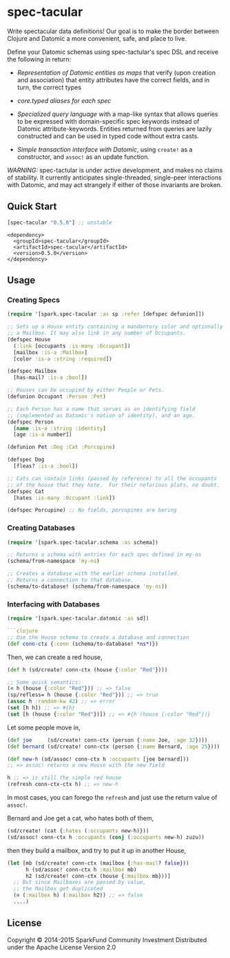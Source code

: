 # spec-tacular

Write spectacular data definitions!  Our goal is to make the border
between Clojure and Datomic a more convenient, safe, and place to live.

Define your Datomic schemas using spec-tactular's spec DSL and receive
the following in return:

* *Representation of Datomic entities as maps* that verify (upon
   creation and association) that entity attributes have the correct
   fields, and in turn, the correct types
   
* *core.typed aliases for each spec*

* *Specialized query language* with a map-like syntax that allows
   queries to be expressed with domain-specific spec keywords instead
   of Datomic attribute-keywords.  Entities returned from queries are
   lazily constructed and can be used in typed code without extra
   casts.

* *Simple transaction interface with Datomic*, using `create!` as a
   constructor, and `assoc!` as an update function.

*WARNING:* spec-tactular is under active development, and makes no
 claims of stability.  It currently anticipates single-threaded,
 single-peer interactions with Datomic, and may act strangely if
 either of those invariants are broken.

## Quick Start

```clojure
[spec-tacular "0.5.0"] ;; unstable
```

```maven
<dependency>
  <groupId>spec-tacular</groupId>
  <artifactId>spec-tacular</artifactId>
  <version>0.5.0</version>
</dependency>
```

## Usage

### Creating Specs

```clojure
(require '[spark.spec-tacular :as sp :refer [defspec defunion]])

;; Sets up a House entity containing a mandantory color and optionally
;; a Mailbox. It may also link in any number of Occupants.
(defspec House
  (:link [occupants :is-many :Occupant])
  [mailbox :is-a :Mailbox]               
  [color :is-a :string :required])       

(defspec Mailbox
  [has-mail? :is-a :bool])

;; Houses can be occupied by either People or Pets.
(defunion Occupant :Person :Pet)

;; Each Person has a name that serves as an identifying field
;; (implemented as Datomic's notion of identity), and an age.
(defspec Person
  [name :is-a :string :identity]
  [age :is-a number])

(defunion Pet :Dog :Cat :Porcupine)

(defspec Dog
  [fleas? :is-a :bool])

;; Cats can contain links (passed by reference) to all the occupants
;; of the house that they hate.  For their nefarious plots, no doubt.
(defspec Cat
  [hates :is-many :Occupant :link])

(defspec Porcupine) ;; No fields, porcupines are boring
```

### Creating Databases
```clojure
(require '[spark.spec-tacular.schema :as schema])

;; Returns a schema with entries for each spec defined in my-ns
(schema/from-namespace 'my-ns)

;; Creates a database with the earlier schema installed.
;; Returns a connection to that database.
(schema/to-database! (schema/from-namespace 'my-ns))
```

### Interfacing with Databases
```clojure
(require '[spark.spec-tacular.datomic :as sd])

```clojure
;; Use the House schema to create a database and connection
(def conn-ctx {:conn (schema/to-database! *ns*)})
```

Then, we can create a red house,
```clojure
(def h (sd/create! conn-ctx (house {:color "Red"})))

;; Some quick semantics:
(= h (house {:color "Red"})) ;; => false
(sp/refless= h (house {:color "Red"})) ;; => true
(assoc h :random-kw 42) ;; => error
(set [h h]) ;; => #{h}
(set [h (house {:color "Red"})]) ;; => #{h (house {:color "Red"})}
```

Let some people move in,
```clojure
(def joe     (sd/create! conn-ctx (person {:name Joe, :age 32})))
(def bernard (sd/create! conn-ctx (person {:name Bernard, :age 25})))

(def new-h (sd/assoc! conn-ctx h :occupants [joe bernard]))
;; => assoc! returns a new House with the new field

h ;; => is still the simple red house
(refresh conn-ctx-ctx h) ;; => new-h
```

In most cases, you can forego the `refresh` and just use the return
value of `assoc!`.

Bernard and Joe get a cat, who hates both of them,
```clojure
(sd/create! (cat {:hates (:occupants new-h)}))
(sd/assoc! conn-ctx h :occupants (conj (:occupants new-h) zuzu))
```
then they build a mailbox, and try to put it up in another House,
```clojure
(let [mb (sd/create! conn-ctx (mailbox {:has-mail? false}))
      h (sd/assoc! conn-ctx h :mailbox mb)
      h2 (sd/create! conn-ctx (house {:mailbox mb}))]
  ;; But since Mailboxes are passed by value,
  ;; the Mailbox get duplicated
  (= (:mailbox h) (:mailbox h2)) ;; => false
  ....)
````

## License

Copyright © 2014-2015 SparkFund Community Investment
Distributed under the Apache License Version 2.0
